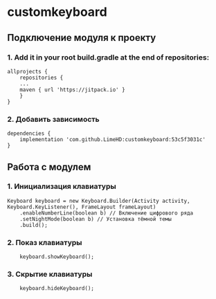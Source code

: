 # customkeyboard

## Подключение модуля к проекту



### 1. Add it in your root build.gradle at the end of repositories:

``` git
allprojects {
	repositories {
	...
	maven { url 'https://jitpack.io' }
	}
}
```

### 2. Добавить зависимость

``` git
dependencies {
	implementation 'com.github.LimeHD:customkeyboard:53c5f3031c'
}
```

## Работа с модулем

### 1. Инициализация клавиатуры

``` git
Keyboard keyboard = new Keyboard.Builder(Activity activity, Keyboard.KeyListener(), FrameLayout frameLayout)
	.enableNumberLine(boolean b) // Включение цифрового ряда
	.setNightMode(boolean b) // Установка тёмной темы
	.build();
```
### 2. Показ клавиатуры

``` git
	keyboard.showKeyboard();
```
### 3. Скрытие клавиатуры

``` git
	keyboard.hideKeyboard();
```







